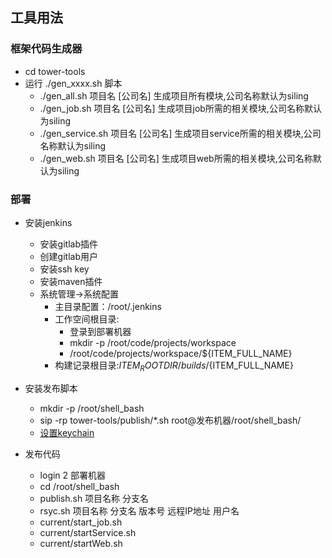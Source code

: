 ## 工具用法

### 框架代码生成器
+ cd tower-tools
+ 运行 ./gen_xxxx.sh 脚本
	+ ./gen_all.sh 项目名 [公司名] 生成项目所有模块,公司名称默认为siling
	+ ./gen_job.sh 项目名 [公司名] 生成项目job所需的相关模块,公司名称默认为siling
	+ ./gen_service.sh 项目名 [公司名] 生成项目service所需的相关模块,公司名称默认为siling
	+ ./gen_web.sh 项目名 [公司名] 生成项目web所需的相关模块,公司名称默认为siling
	
### 部署	
+ 安装jenkins	
	+ 安装gitlab插件
	+ 创建gitlab用户
	+ 安装ssh key
	+ 安装maven插件
	+ 系统管理->系统配置
		+ 主目录配置：/root/.jenkins
		+ 工作空间根目录:
			+ 登录到部署机器
			+ mkdir -p /root/code/projects/workspace
			+ /root/code/projects/workspace/${ITEM_FULL_NAME}
		+ 构建记录根目录:${ITEM_ROOTDIR}/builds/${ITEM_FULL_NAME}
+ 安装发布脚本
	+ mkdir -p /root/shell_bash
	+ sip -rp tower-tools/publish/*.sh root@发布机器/root/shell_bash/
	+ [设置keychain](publish/README.md)
	
+ 发布代码
	+ login 2 部署机器	
	+ cd /root/shell_bash
	+ publish.sh 项目名称 分支名
	+ rsyc.sh 项目名称 分支名 版本号 远程IP地址 用户名
	+ current/start_job.sh
	+ current/startService.sh
	+ current/startWeb.sh
	